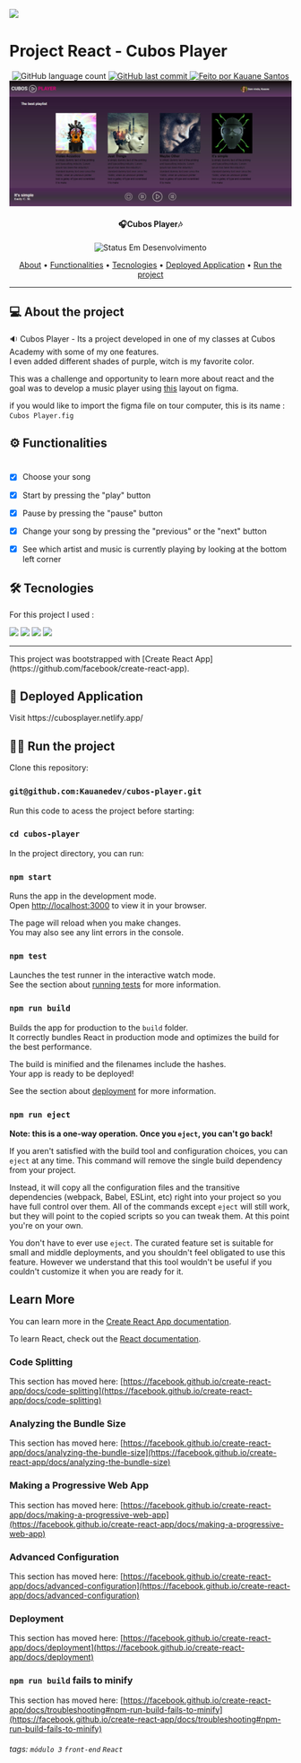 ![](https://i.imgur.com/xG74tOh.png)

# Project React - Cubos Player

<p align="center">
  <img alt="GitHub language count" src="https://img.shields.io/github/languages/count/Kauanedev/cubos-player?color=%2304D361">
  
  <a href="https://github.com/Kauanedev/cubos-player/commits/main">
    <img alt="GitHub last commit" src="https://img.shields.io/github/last-commit/Kauanedev/cubos-player">
  </a>

   <a href="https://Kauanedev/">
    <img alt="Feito por Kauane Santos" src="https://img.shields.io/badge/feito-por%20Kauanedev-D818A5">
   </a>


<img src='./src/assets/CubosPlayer.jpeg'/>

<h4 align="center"> 
🎧Cubos Player🎶
 
</h4>

<p align="center">
	<img alt="Status Em Desenvolvimento" src="https://img.shields.io/badge/STATUS-EM%20DESENVOLVIMENTO-green">
</p>

<p align="center">
 <a href="#about">About</a> •
 <a href="#functionalities">Functionalities</a> •
 <a href="#tecnologies">Tecnologies</a>  •
<a href="#deploy">Deployed Application</a> •
<a href="#run">Run the project</a>
</p>
<hr/>

## 💻 About the project
<p id='about'>
🔉 Cubos Player - Its a project developed in one of my classes at Cubos Academy with some of my one features.<br/>
I even added different shades of purple, witch is my favorite color.

This was a challenge and opportunity to learn more about react and the goal was to develop a music player using  [this](https://www.figma.com/file/2RRh9uG0Mjj6p4p6ekVnNp/Cubos-Player?node-id=0%3A1)  layout on figma.

if you would like to import the figma file on tour computer, this is its name : `Cubos Player.fig`
</p>

## ⚙️ Functionalities
<h1 id=functionalities></h1>
                         
- [x] Choose your song <br/>
- [x] Start by pressing the "play" button<br/>
- [x] Pause by pressing the "pause" button<br/>
- [x] Change your song by pressing the "previous" or the "next" button<br/>
- [x] See which artist and music is currently playing by looking at the bottom left corner<br/>


## 🛠 Tecnologies
<p id="tecnologies">
For this project I used :	
</p>

<img src='https://img.shields.io/badge/React-20232A?style=for-the-badge&logo=react&logoColor=61DAFB'>
<img src = "https://img.shields.io/badge/JavaScript-323330?style=for-the-badge&logo=javascript&logoColor=F7DF1E"/>	
<img src='https://img.shields.io/badge/CSS3-1572B6?style=for-the-badge&logo=css3&logoColor=white'>
<img src= "https://img.shields.io/badge/HTML5-E34F26?style=for-the-badge&logo=html5&logoColor=white"/>


<hr>
This project was bootstrapped with [Create React App](https://github.com/facebook/create-react-app).

## 🚀 Deployed Application
<p id="deploy">
Visit https://cubosplayer.netlify.app/ 
</p>

## 🏃‍♀️ Run the project
<p id="run">
 Clone this repository:
</p>

### `git@github.com:Kauanedev/cubos-player.git`


Run this code to acess the project before starting:
### `cd cubos-player`

In the project directory, you can run:
### `npm start`

Runs the app in the development mode.\
Open [http://localhost:3000](http://localhost:3000) to view it in your browser.

The page will reload when you make changes.\
You may also see any lint errors in the console.

### `npm test`

Launches the test runner in the interactive watch mode.\
See the section about [running tests](https://facebook.github.io/create-react-app/docs/running-tests) for more information.

### `npm run build`

Builds the app for production to the `build` folder.\
It correctly bundles React in production mode and optimizes the build for the best performance.

The build is minified and the filenames include the hashes.\
Your app is ready to be deployed!

See the section about [deployment](https://facebook.github.io/create-react-app/docs/deployment) for more information.

### `npm run eject`

**Note: this is a one-way operation. Once you `eject`, you can't go back!**

If you aren't satisfied with the build tool and configuration choices, you can `eject` at any time. This command will remove the single build dependency from your project.

Instead, it will copy all the configuration files and the transitive dependencies (webpack, Babel, ESLint, etc) right into your project so you have full control over them. All of the commands except `eject` will still work, but they will point to the copied scripts so you can tweak them. At this point you're on your own.

You don't have to ever use `eject`. The curated feature set is suitable for small and middle deployments, and you shouldn't feel obligated to use this feature. However we understand that this tool wouldn't be useful if you couldn't customize it when you are ready for it.

## Learn More

You can learn more in the [Create React App documentation](https://facebook.github.io/create-react-app/docs/getting-started).

To learn React, check out the [React documentation](https://reactjs.org/).

### Code Splitting

This section has moved here: [https://facebook.github.io/create-react-app/docs/code-splitting](https://facebook.github.io/create-react-app/docs/code-splitting)

### Analyzing the Bundle Size

This section has moved here: [https://facebook.github.io/create-react-app/docs/analyzing-the-bundle-size](https://facebook.github.io/create-react-app/docs/analyzing-the-bundle-size)

### Making a Progressive Web App

This section has moved here: [https://facebook.github.io/create-react-app/docs/making-a-progressive-web-app](https://facebook.github.io/create-react-app/docs/making-a-progressive-web-app)

### Advanced Configuration

This section has moved here: [https://facebook.github.io/create-react-app/docs/advanced-configuration](https://facebook.github.io/create-react-app/docs/advanced-configuration)

### Deployment

This section has moved here: [https://facebook.github.io/create-react-app/docs/deployment](https://facebook.github.io/create-react-app/docs/deployment)

### `npm run build` fails to minify

This section has moved here: [https://facebook.github.io/create-react-app/docs/troubleshooting#npm-run-build-fails-to-minify](https://facebook.github.io/create-react-app/docs/troubleshooting#npm-run-build-fails-to-minify)

###### tags: `módulo 3` `front-end` `React`
